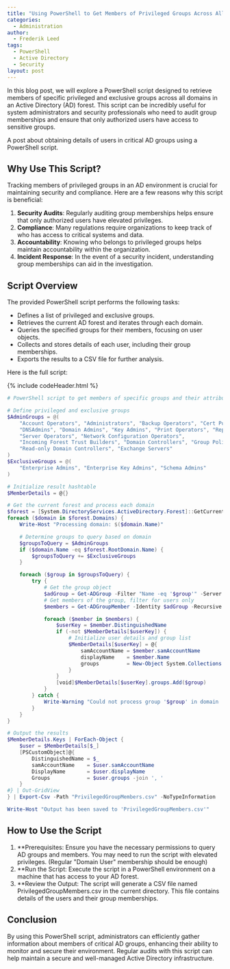 ```yaml
---
title: "Using PowerShell to Get Members of Privileged Groups Across All Domains"
categories:
  - Administration
author:
  - Frederik Leed
tags:
  - PowerShell
  - Active Directory
  - Security
layout: post
---
```


In this blog post, we will explore a PowerShell script designed to retrieve members of specific privileged and exclusive groups across all domains in an Active Directory (AD) forest. This script can be incredibly useful for system administrators and security professionals who need to audit group memberships and ensure that only authorized users have access to sensitive groups.

A post about obtaining details of users in critical AD groups using a PowerShell script.

## Why Use This Script?

Tracking members of privileged groups in an AD environment is crucial for maintaining security and compliance. Here are a few reasons why this script is beneficial:

1. **Security Audits**: Regularly auditing group memberships helps ensure that only authorized users have elevated privileges.
2. **Compliance**: Many regulations require organizations to keep track of who has access to critical systems and data.
3. **Accountability**: Knowing who belongs to privileged groups helps maintain accountability within the organization.
4. **Incident Response**: In the event of a security incident, understanding group memberships can aid in the investigation.

## Script Overview

The provided PowerShell script performs the following tasks:

- Defines a list of privileged and exclusive groups.
- Retrieves the current AD forest and iterates through each domain.
- Queries the specified groups for their members, focusing on user objects.
- Collects and stores details of each user, including their group memberships.
- Exports the results to a CSV file for further analysis.

Here is the full script:

{% include codeHeader.html %}

```powershell
# PowerShell script to get members of specific groups and their attributes across all domains

# Define privileged and exclusive groups
$AdminGroups = @(
    "Account Operators", "Administrators", "Backup Operators", "Cert Publishers",
    "DNSAdmins", "Domain Admins", "Key Admins", "Print Operators", "Replicator",
    "Server Operators", "Network Configuration Operators",
    "Incoming Forest Trust Builders", "Domain Controllers", "Group Policy Creator Owners",
    "Read-only Domain Controllers", "Exchange Servers"
)
$ExclusiveGroups = @(
    "Enterprise Admins", "Enterprise Key Admins", "Schema Admins"
)

# Initialize result hashtable
$MemberDetails = @{}

# Get the current forest and process each domain
$forest = [System.DirectoryServices.ActiveDirectory.Forest]::GetCurrentForest()
foreach ($domain in $forest.Domains) {
    Write-Host "Processing domain: $($domain.Name)"

    # Determine groups to query based on domain
    $groupsToQuery = $AdminGroups
    if ($domain.Name -eq $forest.RootDomain.Name) {
        $groupsToQuery += $ExclusiveGroups
    }

    foreach ($group in $groupsToQuery) {
        try {
            # Get the group object
            $adGroup = Get-ADGroup -Filter "Name -eq '$group'" -Server $domain.Name -ErrorAction Stop
            # Get members of the group, filter for users only
            $members = Get-ADGroupMember -Identity $adGroup -Recursive -Server $domain.Name -ErrorAction Stop | Where-Object {$_.objectClass -eq "User"}

            foreach ($member in $members) {
                $userKey = $member.DistinguishedName
                if (-not $MemberDetails[$userKey]) {
                    # Initialize user details and group list
                    $MemberDetails[$userKey] = @{
                        samAccountName = $member.samAccountName
                        displayName    = $member.Name
                        groups         = New-Object System.Collections.ArrayList
                    }
                }
                [void]$MemberDetails[$userKey].groups.Add($group)
            }
        } catch {
            Write-Warning "Could not process group '$group' in domain '$($domain.Name)': $_"
        }
    }
}

# Output the results
$MemberDetails.Keys | ForEach-Object {
    $user = $MemberDetails[$_]
    [PSCustomObject]@{
        DistinguishedName = $_
        samAccountName    = $user.samAccountName
        DisplayName       = $user.displayName
        Groups            = $user.groups -join ', '
    }
#} | Out-GridView
} | Export-Csv -Path "PrivilegedGroupMembers.csv" -NoTypeInformation

Write-Host "Output has been saved to 'PrivilegedGroupMembers.csv'"
```

## How to Use the Script

1. **Prerequisites: Ensure you have the necessary permissions to query AD groups and members. You may need to run the script with elevated privileges. (Regular "Domain User" membership should be enough)
2. **Run the Script: Execute the script in a PowerShell environment on a machine that has access to your AD forest.
3. **Review the Output: The script will generate a CSV file named PrivilegedGroupMembers.csv in the current directory. This file contains details of the users and their group memberships.

## Conclusion

By using this PowerShell script, administrators can efficiently gather information about members of critical AD groups, enhancing their ability to monitor and secure their environment. Regular audits with this script can help maintain a secure and well-managed Active Directory infrastructure.